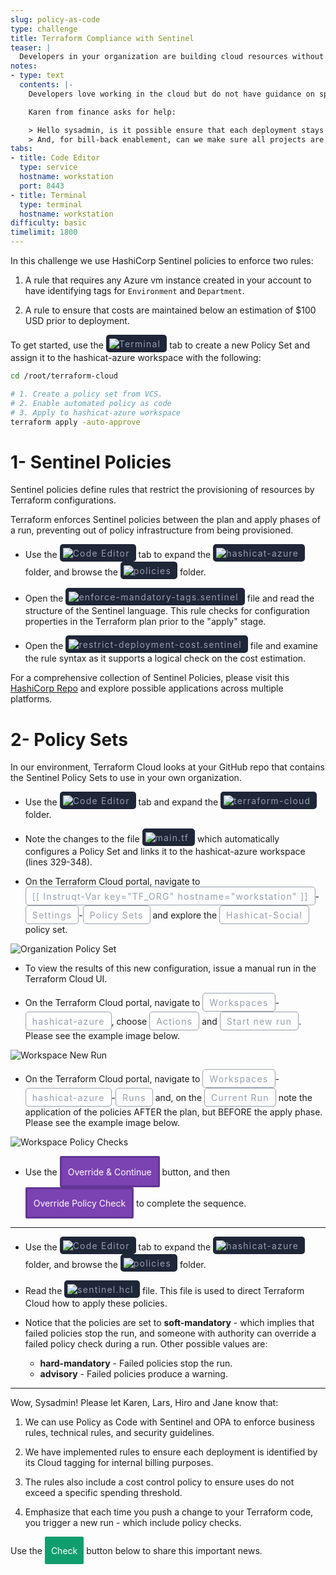 ```yaml
---
slug: policy-as-code
type: challenge
title: Terraform Compliance with Sentinel
teaser: |
  Developers in your organization are building cloud resources without tagging them properly. Use Sentinel to enforce tagging on all your Azure vm instances that are built with Terraform.
notes:
- type: text
  contents: |-
    Developers love working in the cloud but do not have guidance on spending limits. Finance has a large Azure bill from last month and they want to bill-back to each project.

    Karen from finance asks for help:

    > Hello sysadmin, is it possible ensure that each deployment stays within a spending threshold?
    > And, for bill-back enablement, can we make sure all projects are properly tagged so we can track departments and environments that use Cloud resources?
tabs:
- title: Code Editor
  type: service
  hostname: workstation
  port: 8443
- title: Terminal
  type: terminal
  hostname: workstation
difficulty: basic
timelimit: 1800
---
```

<style>
  v {
    display: inline-flex;
    color: white;
    background-color: rgb(17, 158, 111);
    align-items: center;
    justify-content: center;
    font-size: 14px;
    padding: 10px;
    border-radius: 2px;
    height: 24px;
  }

  r {
    display: inline-flex;
    color: white;
    background-color: #c73445;
    align-items: center;
    justify-content: center;
    font-size: 14px;
    padding: 10px;
    border-radius: 2px;
    height: 24px;
  }

  m {
    border-style: solid;
    border-color: #623596;
    display: inline-flex;
    color: white;
    background-color: #7B42B1;
    align-items: center;
    justify-content: center;
    font-size: 14px;
    padding: 10px;
    border-radius: 2px;
    height: 24px;
  }

  x {
    display: inline-flex;
    border-radius: 5px;
    border: 1px solid rgba(151,159,175,1);
    /* background-color: rgba(151,159,175,1); */
    /* background-color: rgba(30,38,55,1); */
    color: rgba(151,159,175,1);
    padding: 2px 10px 2px 10px;
    font-size: 14px;
    letter-spacing: 1.2px;
    align-items: center;
    justify-content: center;
    height: 24px;
  }

  t {
    display: inline-flex;
    border-radius: 5px;
    background-color: rgba(30,38,55,1);
    color: rgba(151,159,175,1);
    padding: 2px 10px 2px 5px;
    font-size: 14px;
    letter-spacing: 1.2px;
    align-items: center;
    justify-content: center;
    height: 24px;
  }

  t > a img {
    display: inline-block;
  }
</style>

In this challenge we use HashiCorp Sentinel policies to enforce two rules:

1. A rule that requires any Azure vm instance created in your account to have  identifying tags for `Environment` and `Department`.

2. A rule to ensure that costs are maintained below an estimation of $100 USD prior to deployment.

To get started, use the <t><img src="../assets/shell.png"/>Terminal</t> tab to create a new Policy Set and assign it to the hashicat-azure workspace with the following:

```bash
cd /root/terraform-cloud

# 1. Create a policy set from VCS.
# 2. Enable automated policy as code
# 3. Apply to hashicat-azure workspace
terraform apply -auto-approve


```

1- Sentinel Policies
===

Sentinel policies define rules that restrict the provisioning of resources by Terraform configurations.

Terraform enforces Sentinel policies between the plan and apply phases of a run, preventing out of policy infrastructure from being provisioned.

- Use the <t><img src="../assets/web.png"/>Code Editor</t> tab to expand the <t><img src="../assets/folder.png"/>hashicat-azure</t> folder, and browse the <t><img src="../assets/folder.png"/>policies</t> folder.

- Open the <t><img src="../assets/file-icon.png"/>enforce-mandatory-tags.sentinel</t> file and read the structure of the Sentinel language. This rule checks for configuration properties in the Terraform plan prior to the "apply" stage.

- Open the <t><img src="../assets/file-icon.png"/>restrict-deployment-cost.sentinel</t> file and examine the rule syntax as it supports a logical check on the cost estimation.

For a comprehensive collection of Sentinel Policies, please visit this [HashiCorp Repo](https://github.com/hashicorp/terraform-sentinel-policies) and explore possible applications across multiple platforms.

2- Policy Sets
===
In our environment, Terraform Cloud looks at your GitHub repo that contains the Sentinel Policy Sets to use in your own organization.

- Use the <t><img src="../assets/web.png"/>Code Editor</t> tab and expand the <t><img src="../assets/folder.png"/>terraform-cloud</t> folder.

- Note the changes to the file <t><img src="../assets/tf-icon.png"/>main.tf</t> which automatically configures a Policy Set and links it to the hashicat-azure workspace (lines 329-348).

- On the Terraform Cloud portal, navigate to <x>[[ Instruqt-Var key="TF_ORG" hostname="workstation" ]]</x>-<x>Settings</x>-<x>Policy Sets</x> and explore the <x>Hashicat-Social</x> policy set.

![Organization Policy Set](../assets/org_policy_sets.png)

- To view the results of this new configuration, issue a manual run in the Terraform Cloud UI.

- On the Terraform Cloud portal, navigate to <x>Workspaces</x>-<x>hashicat-azure</x>, choose <x>Actions</x> and <x>Start new run</x>. Please see the example image below.

![Workspace New Run](../assets/workspace_new_run.png)

- On the Terraform Cloud portal, navigate to <x>Workspaces</x>-<x>hashicat-azure</x>-<x>Runs</x> and, on the <x>Current Run</x> note the application of the policies AFTER the plan, but BEFORE the apply phase. Please see the example image below.

![Workspace Policy Checks](../assets/workspace_policy_checks.png)

- Use the <m>Override & Continue</m> button, and then <m>Override Policy Check</m> to complete the sequence.

---

- Use the <t><img src="../assets/web.png"/>Code Editor</t> tab to expand the <t><img src="../assets/folder.png"/>hashicat-azure</t> folder, and browse the <t><img src="../assets/folder.png"/>policies</t> folder.

- Read the <t><img src="../assets/hcl-icon.png"/>sentinel.hcl</t> file. This file is used to direct Terraform Cloud how to apply these policies.

- Notice that the policies are set to **soft-mandatory** - which implies that failed policies stop the run, and someone with authority can override a failed policy check during a run. Other possible values are:

  - **hard-mandatory** - Failed policies stop the run.
  - **advisory** - Failed policies produce a warning.

---

Wow, Sysadmin! Please let Karen, Lars, Hiro and Jane know that:

1. We can use Policy as Code with Sentinel and OPA to enforce business rules, technical rules, and security guidelines.

2. We have implemented rules to ensure each deployment is identified by its Cloud tagging for internal billing purposes.

3. The rules also include a cost control policy to ensure uses do not exceed a specific spending threshold.

4. Emphasize that each time you push a change to your Terraform code, you trigger a new run - which include policy checks.

Use the <v>Check</v> button below to share this important news.